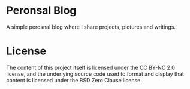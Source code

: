 # Peronsal Blog
A simple perosnal blog where I share projects, pictures and writings. 

# License
The content of this project itself is licensed under the CC BY-NC 2.0 license, and the underlying source code used to format and display that content is licensed under the BSD Zero Clause license.

